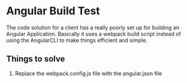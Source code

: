 # Angular Build Test

The code solution for a client has a really poorly set up for building an Angular Application. Basically it uses a webpack build script instead of using the AngularCLI to make things efficient and simple.

## Things to solve

1. Replace the webpack.config.js file with the angular.json file

